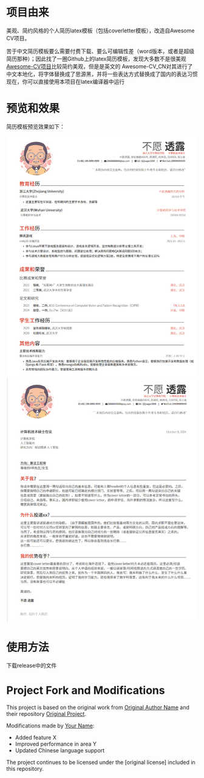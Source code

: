 # 项目由来
美观、简约风格的个人简历latex模板（包括coverletter模板），改造自Awesome CV项目。


苦于中文简历模板要么需要付费下载、要么可编辑性差（word版本，或者是超级简历那种）；因此找了一圈Github上的latex简历模板，发现大多数不是很美观
[Awesome-CV项目](https://github.com "GitHub - Where the world builds software together")比较简约美观，但是是英文的
Awesome-CV_CN对其进行了中文本地化，将字体替换成了思源黑，并将一些表达方式替换成了国内的表达习惯
现在，你可以直接使用本项目在latex编译器中运行
# 预览和效果
简历模板预览效果如下：
<div align="center">
    <img src="./example/resume_example.png" alt="image1" width="500" />
    <img src="./example/cover_letter_example.png" alt="image2" width="500" />
</div>

# 使用方法
下载release中的文件

# Project Fork and Modifications

This project is based on the original work from [Original Author Name](https://github.com/originalauthor) and their repository [Original Project](https://github.com/originalproject).

Modifications made by [Your Name](https://github.com/qqsugar2020):
- Added feature X
- Improved performance in area Y
- Updated Chinese language support

The project continues to be licensed under the [original license] included in this repository.
